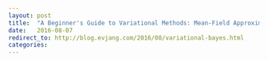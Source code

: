 ```yaml
---
layout: post
title:  "A Beginner's Guide to Variational Methods: Mean-Field Approximation"
date:   2016-08-07
redirect_to: http://blog.evjang.com/2016/08/variational-bayes.html
categories:
---
```

